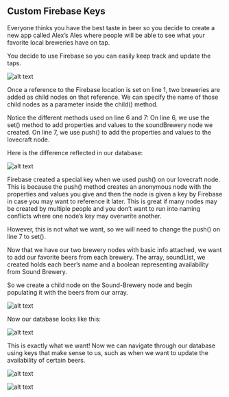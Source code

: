 Custom Firebase Keys
---------------------

Everyone thinks you have the best taste in beer so you decide to create a new app called Alex’s Ales where people will be able to see what your favorite local breweries have on tap.  

You decide to use Firebase so you can easily keep track and update the taps.

![alt text](http://i.imgur.com/RtfGoYa.png)

Once a reference to the Firebase location is set on line 1, two breweries are added as child nodes on that reference.  We can specify the name of those child nodes as a parameter inside the child() method.

Notice the different methods used on line 6 and 7:
On line 6, we use the set() method to add properties and values to the soundBrewery node we created.
On line 7, we use push() to add the properties and values to the lovecraft node.

Here is the difference reflected in our database:

![alt text](http://i.imgur.com/eMOenzb.png)

Firebase created a special key when we used push() on our lovecraft node.  This is because the push() method creates an anonymous node with the properties and values you give and then the node is given a key by Firebase in case you may want to reference it later.  This is great if many nodes may be created by multiple people and you don’t want to run into naming conflicts where one node’s key may overwrite another.

However, this is not what we want, so we will need to change the push() on line 7 to set().

Now that we have our two brewery nodes with basic info attached, we want to add our favorite beers from each brewery.  The array, soundList, we created holds each beer’s name and a boolean representing availability from Sound Brewery.

So we create a child node on the Sound-Brewery node and begin populating it with the beers from our array.

![alt text](http://i.imgur.com/LXoc8vX.png)

Now our database looks like this:

![alt text](http://i.imgur.com/rpvOePN.png)

This is exactly what we want!  Now we can navigate through our database using keys that make sense to us, such as when we want to update the availability of certain beers.

![alt text](http://i.imgur.com/VNhMkNS.png)

![alt text](http://i.imgur.com/RaUjGGw.png)
